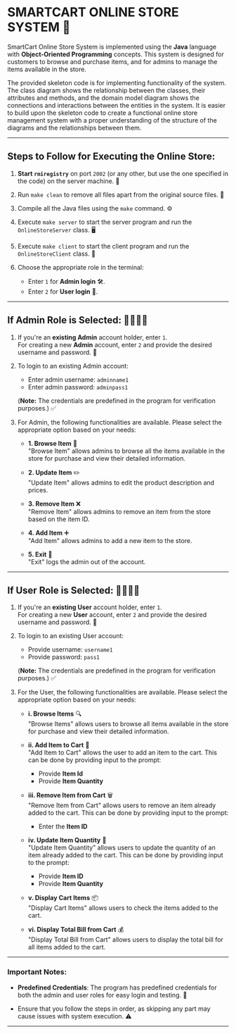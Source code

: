 # **SMARTCART ONLINE STORE SYSTEM** 🛒

SmartCart Online Store System is implemented using the **Java** language with **Object-Oriented Programming** concepts. This system is designed for customers to browse and purchase items, and for admins to manage the items available in the store. 

The provided skeleton code is for implementing functionality of the system. The class diagram shows the relationship between the classes, their attributes and methods, and the domain model diagram shows the connections and interactions between the entities in the system. It is easier to build upon the skeleton code to create a functional online store management system with a proper understanding of the structure of the diagrams and the relationships between them.

---

## **Steps to Follow for Executing the Online Store:**

1. **Start `rmiregistry`** on port `2002` (or any other, but use the one specified in the code) on the server machine. 🔌
   
2. Run `make clean` to remove all files apart from the original source files. 🧹
   
3. Compile all the Java files using the `make` command. ⚙️
   
4. Execute `make server` to start the server program and run the `OnlineStoreServer` class. 🖥️
   
5. Execute `make client` to start the client program and run the `OnlineStoreClient` class. 📱
   
6. Choose the appropriate role in the terminal:
   - Enter `1` for **Admin login** 🛠️.
   - Enter `2` for **User login** 👤.

---

## **If Admin Role is Selected:** 👩‍💼👨‍💼

1. If you're an **existing Admin** account holder, enter `1`.  
   For creating a new **Admin** account, enter `2` and provide the desired username and password. 📝

2. To login to an existing Admin account:
   - Enter admin username: `adminname1`
   - Enter admin password: `adminpass1`
   
   (**Note:** The credentials are predefined in the program for verification purposes.) ✅

3. For Admin, the following functionalities are available. Please select the appropriate option based on your needs:

   - **1. Browse Item** 👀  
     "Browse Item" allows admins to browse all the items available in the store for purchase and view their detailed information.
   
   - **2. Update Item** ✏️  
     "Update Item" allows admins to edit the product description and prices.
   
   - **3. Remove Item** ❌  
     "Remove Item" allows admins to remove an item from the store based on the item ID.
   
   - **4. Add Item** ➕  
     "Add Item" allows admins to add a new item to the store.
   
   - **5. Exit** 🚪  
     "Exit" logs the admin out of the account.

---

## **If User Role is Selected:** 👩‍💻👨‍💻

1. If you're an **existing User** account holder, enter `1`.  
   For creating a new **User** account, enter `2` and provide the desired username and password. 📝

2. To login to an existing User account:
   - Provide username: `username1`
   - Provide password: `pass1`
   
   (**Note:** The credentials are predefined in the program for verification purposes.) ✅

3. For the User, the following functionalities are available. Please select the appropriate option based on your needs:

   - **i. Browse Items** 🔍  
     "Browse Items" allows users to browse all items available in the store for purchase and view their detailed information.
   
   - **ii. Add Item to Cart** 🛒  
     "Add Item to Cart" allows the user to add an item to the cart. This can be done by providing input to the prompt:  
       - Provide **Item Id**  
       - Provide **Item Quantity**
   
   - **iii. Remove Item from Cart** 🗑️  
     "Remove Item from Cart" allows users to remove an item already added to the cart. This can be done by providing input to the prompt:  
       - Enter the **Item ID**
   
   - **iv. Update Item Quantity** 🔄  
     "Update Item Quantity" allows users to update the quantity of an item already added to the cart. This can be done by providing input to the prompt:  
       - Provide **Item ID**  
       - Provide **Item Quantity**
   
   - **v. Display Cart Items** 📦  
     "Display Cart Items" allows users to check the items added to the cart.
   
   - **vi. Display Total Bill from Cart** 💰  
     "Display Total Bill from Cart" allows users to display the total bill for all items added to the cart.

---

### **Important Notes:**

- **Predefined Credentials**: The program has predefined credentials for both the admin and user roles for easy login and testing. 🔑
  
- Ensure that you follow the steps in order, as skipping any part may cause issues with system execution. ⚠️

---
